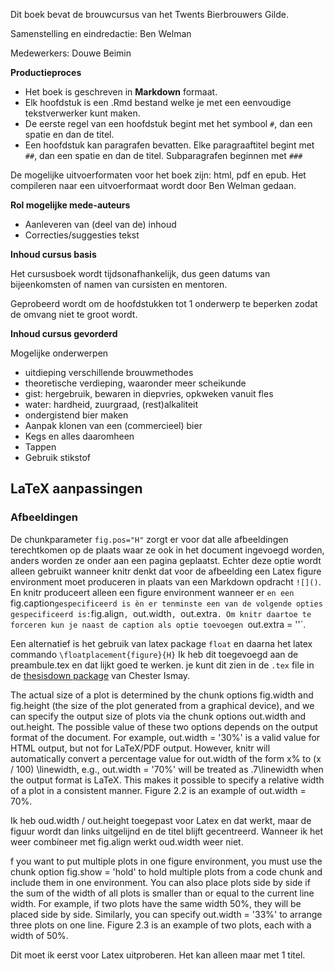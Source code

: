 Dit boek bevat de brouwcursus van het Twents Bierbrouwers Gilde.

Samenstelling en eindredactie: Ben Welman

Medewerkers: Douwe Beimin

**Productieproces**

-  Het boek is geschreven in **Markdown** formaat.
-  Elk hoofdstuk is een .Rmd bestand welke je met een eenvoudige tekstverwerker kunt maken.
-  De eerste regel van een hoofdstuk begint met het symbool `#`, dan een spatie en dan de titel.
-  Een hoofdstuk kan paragrafen bevatten. Elke paragraaftitel begint met `##`, dan een spatie en dan de titel. Subparagrafen beginnen met `###`

De mogelijke uitvoerformaten voor het boek zijn: html, pdf en epub. Het compileren naar een uitvoerformaat wordt door Ben Welman gedaan.

**Rol mogelijke mede-auteurs**

-  Aanleveren van (deel van de) inhoud
-  Correcties/suggesties tekst

**Inhoud cursus basis**

Het cursusboek wordt tijdsonafhankelijk, dus geen datums van bijeenkomsten of namen van cursisten en mentoren.

Geprobeerd wordt om de hoofdstukken tot 1 onderwerp te beperken zodat de omvang niet te groot wordt.

**Inhoud cursus gevorderd**

Mogelijke onderwerpen

-  uitdieping verschillende brouwmethodes
-  theoretische verdieping, waaronder meer scheikunde
-  gist: hergebruik, bewaren in diepvries, opkweken vanuit fles
-  water: hardheid, zuurgraad, (rest)alkaliteit
-  ondergistend bier maken
-  Aanpak klonen van een (commercieel) bier
-  Kegs en alles daaromheen
-  Tappen
-  Gebruik stikstof

## LaTeX aanpassingen

### Afbeeldingen

De chunkparameter `fig.pos="H"` zorgt er voor dat alle afbeeldingen terechtkomen op de plaats waar ze ook in het document ingevoegd worden, anders worden ze onder aan een pagina geplaatst. Echter deze optie wordt alleen gebruikt wanneer knitr denkt dat voor de afbeelding een Latex figure environment moet produceren in plaats van een Markdown opdracht `![]()`. En knitr produceert alleen een figure environment wanneer er `en een `fig.caption` gespecificeerd is èn er tenminste een van de volgende opties gespecificeerd is: `fig.align`, `out.width`, `out.extra`. Om knitr daartoe te forceren kun je naast de caption als optie toevoegen `out.extra = ''`.

Een alternatief is het gebruik van latex package `float` en daarna het latex commando `\floatplacement{figure}{H}`
Ik heb dit toegevoegd aan de preambule.tex en dat lijkt goed te werken.
je kunt dit zien in de `.tex` file in de [thesisdown package](https://github.com/ismayc/thesisdown) van Chester Ismay.

The actual size of a plot is determined by the chunk options fig.width and fig.height (the size of the plot generated from a graphical device), and we can specify the output size of plots via the chunk options out.width and out.height. The possible value of these two options depends on the output format of the document. For example, out.width = '30%' is a valid value for HTML output, but not for LaTeX/PDF output. However, knitr will automatically convert a percentage value for out.width of the form x% to (x / 100) \linewidth, e.g., out.width = '70%' will be treated as .7\linewidth when the output format is LaTeX. This makes it possible to specify a relative width of a plot in a consistent manner. Figure 2.2 is an example of out.width = 70%.

Ik heb oud.width / out.height toegepast voor Latex en dat werkt, maar de figuur wordt dan links uitgelijnd en de titel blijft gecentreerd. Wanneer ik het weer combineer met fig.align werkt oud.width weer niet.

f you want to put multiple plots in one figure environment, you must use the chunk option fig.show = 'hold' to hold multiple plots from a code chunk and include them in one environment. You can also place plots side by side if the sum of the width of all plots is smaller than or equal to the current line width. For example, if two plots have the same width 50%, they will be placed side by side. Similarly, you can specify out.width = '33%' to arrange three plots on one line. Figure 2.3 is an example of two plots, each with a width of 50%.

Dit moet ik eerst voor Latex uitproberen. Het kan alleen maar met 1 titel.